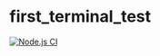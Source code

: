 # first_terminal_test
[![Node.js CI](https://github.com/KuhleDawn/first_terminal_test/actions/workflows/node.js.yml/badge.svg)](https://github.com/KuhleDawn/first_terminal_test/actions/workflows/node.js.yml)
